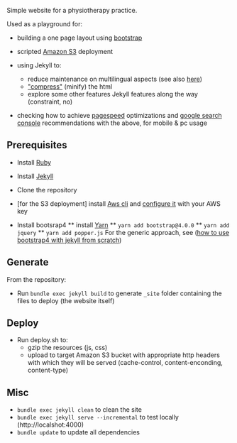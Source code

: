 Simple website for a physiotherapy practice.

Used as a playground for:
* building a one page layout using [bootstrap](http://getbootstrap.com/getting-started/#examples)
* scripted [Amazon S3](https://aws.amazon.com/fr/s3/) deployment
* using Jekyll to:
    * reduce maintenance on multilingual aspects (see also [here](https://www.sylvaindurand.org/making-jekyll-multilingual/))
    * ["compress"](https://github.com/penibelst/jekyll-compress-html) (minify) the html
    * explore some other features Jekyll features along the way (constraint, no)

* checking how to achieve [pagespeed](https://developers.google.com/speed/pagespeed/insights/?url=kine-valfleury.fr) optimizations and [google search console](https://www.google.com/webmasters/tools/home?hl=en) recommendations with the above, for mobile & pc usage

## Prerequisites
* Install [Ruby](https://www.ruby-lang.org/en/documentation/installation/)
* Install [Jekyll](https://jekyllrb.com/docs/quickstart/)
* Clone the repository
* [for the S3 deployment] install [Aws cli](http://docs.aws.amazon.com/cli/latest/userguide/installing.html) and [configure it](http://docs.aws.amazon.com/cli/latest/userguide/cli-chap-getting-started.html) with your AWS key

* Install bootsrap4
** install [Yarn](https://yarnpkg.com/lang/en/docs/install/#windows-stable)
** `yarn add bootstrap@4.0.0`
** `yarn add jquery`
** `yarn add popper.js`
For the generic approach, see ([how to use bootstrap4 with jekyll from scratch](https://simpleit.rocks/how-to-add-bootstrap-4-to-jekyll-the-right-way/))


## Generate
From the repository:
* Run `bundle exec jekyll build` to generate `_site` folder containing the files to deploy (the website itself)

## Deploy
* Run deploy.sh to:
    * gzip the resources (js, css)
    * upload to target Amazon S3 bucket with appropriate http headers with which they will be served (cache-control, content-enconding, content-type)


## Misc
* `bundle exec jekyll clean` to clean the site
* `bundle exec jekyll serve --incremental` to test locally (http://localshot:4000)
* `bundle update` to update all dependencies


